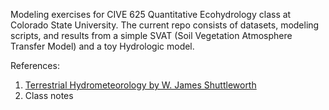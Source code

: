 Modeling exercises for CIVE 625 Quantitative Ecohydrology class at Colorado State University. The current repo consists of datasets, modeling scripts, and results from a simple SVAT (Soil Vegetation Atmosphere Transfer Model) and a toy Hydrologic model.

References: 
1. [Terrestrial Hydrometeorology by W. James Shuttleworth](https://onlinelibrary.wiley.com/doi/book/10.1002/9781119951933)
2. Class notes

